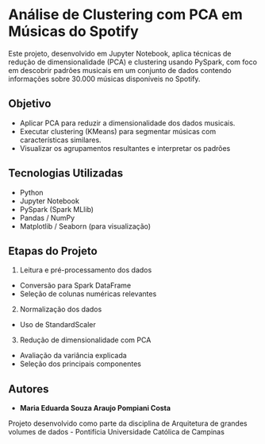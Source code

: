 # Análise de Clustering com PCA em Músicas do Spotify

Este projeto, desenvolvido em Jupyter Notebook, aplica técnicas de redução de dimensionalidade (PCA) e clustering usando PySpark, com foco em descobrir padrões musicais em um conjunto de dados contendo informações sobre 30.000 músicas disponíveis no Spotify.

## Objetivo 
- Aplicar PCA para reduzir a dimensionalidade dos dados musicais.
- Executar clustering (KMeans) para segmentar músicas com características similares.
- Visualizar os agrupamentos resultantes e interpretar os padrões

## Tecnologias Utilizadas
- Python
- Jupyter Notebook
- PySpark (Spark MLlib)
- Pandas / NumPy
- Matplotlib / Seaborn (para visualização)


## Etapas do Projeto
1. Leitura e pré-processamento dos dados
- Conversão para Spark DataFrame
- Seleção de colunas numéricas relevantes

2. Normalização dos dados
- Uso de StandardScaler

3. Redução de dimensionalidade com PCA
- Avaliação da variância explicada
- Seleção dos principais componentes

## Autores
- **Maria Eduarda Souza Araujo Pompiani Costa** 

Projeto desenvolvido como parte da disciplina de Arquitetura de grandes volumes de dados  - Pontifícia Universidade Católica de Campinas
